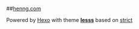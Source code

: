 ##[henng.com](http://henng.com)

Powered by [Hexo](https://hexo.io/) with theme [**lesss**](https://github.com/henng/lesss) based on [strict](https://github.com/unmric/hexo-theme-strict)
